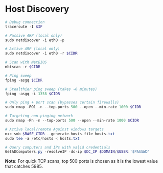 # Host Discovery

```powershell
# Debug connection
traceroute -I $IP

# Passive ARP (local only)
sudo netdiscover -i eth0 -p

# Active ARP (local only)
sudo netdiscover -i eth0 -r $CIDR

# Scan with NetBIOS
nbtscan -r $CIDR

# Ping sweep
fping -asgq $CIDR

# Stealthier ping sweep (takes ~6 minutes)
fping -asgq -i 1358 $CIDR

# Only ping + port scan (bypasses certain firewalls)
sudo nmap -PO1 -n --top-ports 500 --open --min-rate 1000 $CIDR

# Targeting non-pinging network
sudo nmap -Pn -n --top-ports 500 --open --min-rate 1000 $CIDR

# Active local/remote Against windows targets
nxc smb $BASE_CIDR --generate-hosts-file hosts.txt
sudo tee -a /etc/hosts < hosts.txt

# Query computers and IPs with valid credentials
GetADComputers.py -resolveIP -dc-ip $DC_IP $DOMAIN/$USER:'$PASSWD'
```

**Note:** For quick TCP scans, top 500 ports is chosen as it is the lowest value that catches 5985.
